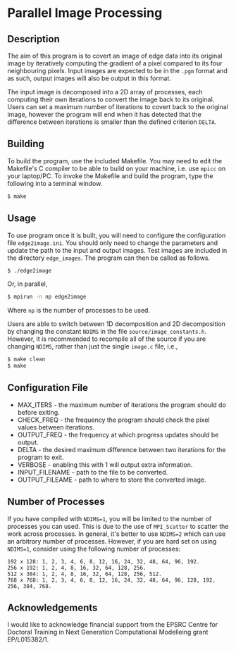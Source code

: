 # Parallel Image Processing

## Description

The aim of this program is to covert an image of edge data into its original image by iteratively computing the gradient of a pixel compared to its four neighbouring pixels. Input images are expected to be in the `.pgm` format and as such, output images will also be output in this format.

The input image is decomposed into a 2D array of processes, each computing their own iterations to convert the image back to its original. Users can set a maximum number of iterations to covert back to the original image, however the program will end when it has detected that the difference between iterations is smaller than the defined criterion `DELTA`.

## Building

To build the program, use the included Makefile. You may need to edit the Makefile's C compiler to be able to build on your machine, i.e. use `mpicc` on your laptop/PC. To invoke the Makefile and build the program, type the following into a terminal window.

```bash
$ make
```

## Usage

To use program once it is built, you will need to configure the configuration file `edge2image.ini`. You should only need to change the parameters and update the path to the input and output images. Test images are included in the directory `edge_images`. The program can then be called as follows.

```bash
$ ./edge2image
```

Or, in parallel,

```bash
$ mpirun -n np edge2image
```

Where `np` is the number of processes to be used.

Users are able to switch between 1D decomposition and 2D decomposition by changing the constant `NDIMS` in the file `source/image_constants.h`. However, it is recommended to recompile all of the source if you are changing `NDIMS`, rather than just the single `image.c` file, i.e.,

```bash
$ make clean
$ make
```

## Configuration File

* MAX_ITERS - the maximum number of iterations the program should do before exiting.
* CHECK_FREQ - the frequency the program should check the pixel values between iterations.
* OUTPUT_FREQ - the frequency at which progress updates should be output.
* DELTA - the desired maximum difference between two iterations for the program to exit.
* VERBOSE - enabling this with 1 will output extra information.
* INPUT_FILENAME - path to the file to be converted.
* OUTPUT_FILEAME - path to where to store the converted image.

## Number of Processes

If you have compiled with `NDIMS=1`, you will be limited to the number of processes you can used. This is due to the use of `MPI_Scatter` to scatter the work across processes. In general, it's better to use `NDIMS=2` which can use an arbitrary number of processes. However, if you are hard set on using `NDIMS=1`, consider using the following number of processes:

```
192 x 128: 1, 2, 3, 4, 6, 8, 12, 16, 24, 32, 48, 64, 96, 192.
256 x 192: 1, 2, 4, 8, 16, 32, 64, 128, 256.
512 x 384: 1, 2, 4, 8, 16, 32, 64, 128, 256, 512.
768 x 768: 1, 2, 3, 4, 6, 8, 12, 16, 24, 32, 48, 64, 96, 128, 192, 256, 384, 768.
```

## Acknowledgements 

I would like to acknowledge financial support from the EPSRC Centre for Doctoral Training in Next Generation Computational Modelleing grant EP/L015382/1.

